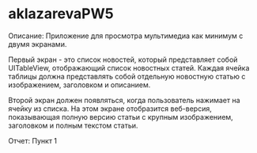 # aklazarevaPW5

Описание:
Приложение для просмотра мультимедиа как минимум с двумя экранами. 

Первый экран - это список новостей, который представляет собой UITableView, отображающий список новостных статей. 
Каждая ячейка таблицы должна представлять собой отдельную новостную статью с изображением, заголовком и описанием. 

Второй экран должен появляться, когда пользователь нажимает на ячейку из списка. 
На этом экране отобразится веб-версия, показывающая полную версию статьи с крупным изображением, заголовком и полным текстом статьи.

Отчет:
Пункт 1 
